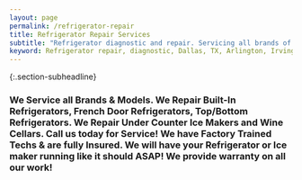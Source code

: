 ```yaml
---
layout: page
permalink: /refrigerator-repair
title: Refrigerator Repair Services
subtitle: "Refrigerator diagnostic and repair. Servicing all brands of refrigerators. We work in Dallas, TX and surrounding areas."
keyword: Refrigerator repair, diagnostic, Dallas, TX, Arlington, Irving, Denton, Lewisville, Plano, Carrollton, Frisco, Keller, Grapevine, Bedford, Euless, Southlake, Lake Dallas, Roanoke, Argyle, Hebron, Richardson, Corinth, Lantana, Copper Canyon, Highland Village, Double Oak, Watauga, Melody Hills, Richland Hills, North Richland Hills, Haltom City, Blue Mound
---
```


{:.section-subheadline}
### We Service all Brands & Models. We Repair Built-In Refrigerators, French Door Refrigerators, Top/Bottom Refrigerators. We Repair Under Counter Ice Makers and Wine Cellars. Call us today for Service! We have Factory Trained Techs & are fully Insured. We will have your Refrigerator or Ice maker running like it should ASAP! We provide warranty on all our work!